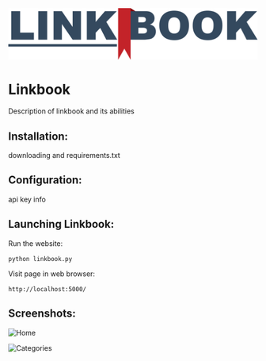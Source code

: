 <div align="center">
	<img src="static/linkbook_logo_main.png" alt="Linkbook Logo">
</div>


# Linkbook

Description of linkbook and its abilities

## Installation:

downloading and requirements.txt

## Configuration:

api key info

## Launching Linkbook:

Run the website:
```
python linkbook.py
```

Visit page in web browser:
```
http://localhost:5000/
```

## Screenshots:

![Home](https://raw.githubusercontent.com/wyattharrell/linkbook/master/static/website/home.png?token=AFAYOTO6XASR6RG2FSKPAPS6BEYQ4)


![Categories](https://raw.githubusercontent.com/wyattharrell/linkbook/master/static/website/cats.png?token=AFAYOTMOKVDB7OXG2QRITDS6BEZTO)
